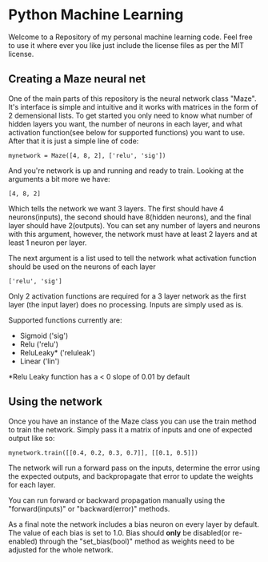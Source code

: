 # Python Machine Learning

Welcome to a Repository of my personal machine learning code. Feel free to use it where ever you like just include the license files as per the MIT license.



## Creating a Maze neural net

One of the main parts of this repository is the neural network class "Maze". It's interface is simple and intuitive and it works with matrices in the form of 2 demensional lists. To get started you only need to know what number of hidden layers you want, the number of neurons in each layer, and what activation function(see below for supported functions) you want to use. After that it is just a simple line of code:

```
mynetwork = Maze([4, 8, 2], ['relu', 'sig'])
```

And you're network is up and running and ready to train. Looking at the arguments a bit more we have:

```
[4, 8, 2]
```

Which tells the network we want 3 layers. The first should have 4 neurons(inputs), the second should have 8(hidden neurons), and the final layer should have 2(outputs). You can set any number of layers and neurons with this argument, however, the network must have at least 2 layers and at least 1 neuron per layer.

The next argument is a list used to tell the network what activation function should be used on the neurons of each layer

```
['relu', 'sig']
```

Only 2 activation functions are required for a 3 layer network as the first layer (the input layer) does no processing. Inputs are simply used as is.

Supported functions currently are:

- Sigmoid    ('sig')
- Relu       ('relu')
- ReluLeaky*  ('reluleak')
- Linear     ('lin')

*Relu Leaky function has a < 0 slope of 0.01 by default

## Using the network

Once you have an instance of the Maze class you can use the train method to train the network. Simply pass it a matrix of inputs and one of expected output like so:

```
mynetwork.train([[0.4, 0.2, 0.3, 0.7]], [[0.1, 0.5]])
```

The network will run a forward pass on the inputs, determine the error using the expected outputs, and backpropagate that error to update the weights for each layer.

You can run forward or backward propagation manually using the "forward(inputs)" or "backward(error)" methods.

As a final note the network includes a bias neuron on every layer by default. The value of each bias is set to 1.0. Bias should **only** be disabled(or re-enabled) through the "set_bias(bool)" method as weights need to be adjusted for the whole network.


